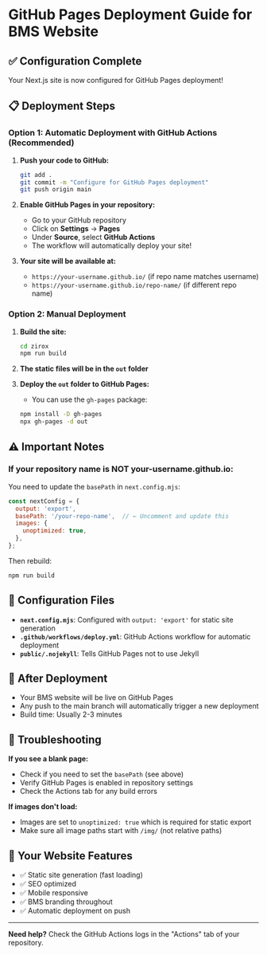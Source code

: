 # GitHub Pages Deployment Guide for BMS Website

## ✅ Configuration Complete

Your Next.js site is now configured for GitHub Pages deployment!

## 📋 Deployment Steps

### Option 1: Automatic Deployment with GitHub Actions (Recommended)

1. **Push your code to GitHub:**
   ```bash
   git add .
   git commit -m "Configure for GitHub Pages deployment"
   git push origin main
   ```

2. **Enable GitHub Pages in your repository:**
   - Go to your GitHub repository
   - Click on **Settings** → **Pages**
   - Under **Source**, select **GitHub Actions**
   - The workflow will automatically deploy your site!

3. **Your site will be available at:**
   - `https://your-username.github.io/` (if repo name matches username)
   - `https://your-username.github.io/repo-name/` (if different repo name)

### Option 2: Manual Deployment

1. **Build the site:**
   ```bash
   cd zirox
   npm run build
   ```

2. **The static files will be in the `out` folder**

3. **Deploy the `out` folder to GitHub Pages:**
   - You can use the `gh-pages` package:
   ```bash
   npm install -D gh-pages
   npx gh-pages -d out
   ```

## ⚠️ Important Notes

### If your repository name is NOT your-username.github.io:

You need to update the `basePath` in `next.config.mjs`:

```javascript
const nextConfig = {
  output: 'export',
  basePath: '/your-repo-name',  // ← Uncomment and update this
  images: {
    unoptimized: true,
  },
};
```

Then rebuild:
```bash
npm run build
```

## 🔧 Configuration Files

- **`next.config.mjs`**: Configured with `output: 'export'` for static site generation
- **`.github/workflows/deploy.yml`**: GitHub Actions workflow for automatic deployment
- **`public/.nojekyll`**: Tells GitHub Pages not to use Jekyll

## 🚀 After Deployment

- Your BMS website will be live on GitHub Pages
- Any push to the main branch will automatically trigger a new deployment
- Build time: Usually 2-3 minutes

## 📝 Troubleshooting

**If you see a blank page:**
- Check if you need to set the `basePath` (see above)
- Verify GitHub Pages is enabled in repository settings
- Check the Actions tab for any build errors

**If images don't load:**
- Images are set to `unoptimized: true` which is required for static export
- Make sure all image paths start with `/img/` (not relative paths)

## 🎉 Your Website Features

- ✅ Static site generation (fast loading)
- ✅ SEO optimized
- ✅ Mobile responsive
- ✅ BMS branding throughout
- ✅ Automatic deployment on push

---

**Need help?** Check the GitHub Actions logs in the "Actions" tab of your repository.

